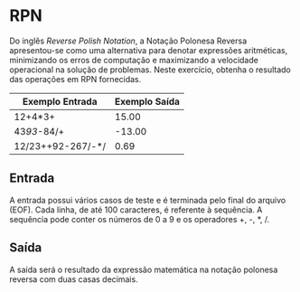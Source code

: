 # RPN
Do inglês *Reverse Polish Notation*, a Notação Polonesa Reversa apresentou-se como uma
alternativa para denotar expressões aritméticas, minimizando os erros de computação e
maximizando a velocidade operacional na solução de problemas. Neste exercício, obtenha o
resultado das operações em RPN fornecidas.

| Exemplo Entrada  | Exemplo Saída |
| ------------- | ------------- |
| 12+4*3+ | 15.00  |
| 43*93*-84/+  | -13.00  |
| 12/23++92-267/-*/ | 0.69  |

## Entrada
A entrada possui vários casos de teste e é terminada pelo final do arquivo (EOF). Cada linha,
de até 100 caracteres, é referente à sequência. A sequência pode conter os números de 0 a 9 e
os operadores +, -, *, /.

## Saída
A saída será o resultado da expressão matemática na notação polonesa reversa com duas
casas decimais.
